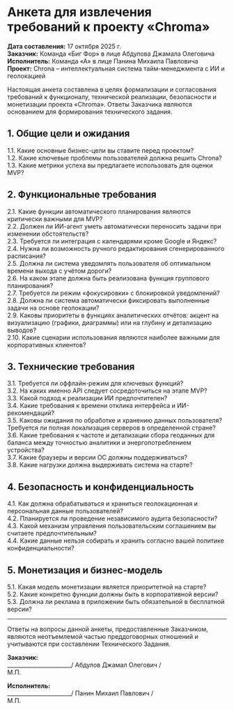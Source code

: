 # Анкета для извлечения требований к проекту «Chroma»

**Дата составления:** 17 октября 2025 г.  
**Заказчик:** Команда «Биг Фор» в лице Абдулова Джамала Олеговича  
**Исполнитель:** Команда «А» в лице Панина Михаила Павловича  
**Проект:** Chrona – интеллектуальная система тайм-менеджмента с ИИ и геолокацией

Настоящая анкета составлена в целях формализации и согласования требований к функционалу, технической реализации, безопасности и монетизации проекта «Chroma». Ответы Заказчика являются основанием для формирования технического задания.

## 1. Общие цели и ожидания
1.1. Какие основные бизнес-цели вы ставите перед проектом?  
1.2. Какие ключевые проблемы пользователей должна решить Chrona?  
1.3. Какие метрики успеха вы предлагаете использовать для оценки MVP?

## 2. Функциональные требования
2.1. Какие функции автоматического планирования являются критически важными для MVP?  
2.2. Должен ли ИИ-агент уметь автоматически переносить задачи при изменении обстоятельств?  
2.3. Требуется ли интеграция с календарями кроме Google и Яндекс?  
2.4. Нужна ли возможность ручного редактирования сгенерированного расписания?  
2.5. Должна ли система уведомлять пользователя об оптимальном времени выхода с учётом дороги?  
2.6. На каком этапе должна быть реализована функция группового планирования?  
2.7. Требуется ли режим «фокусировки» с блокировкой уведомлений?  
2.8. Должна ли система автоматически фиксировать выполненные задачи на основе геолокации?  
2.9. Каковы приоритеты в функциях аналитических отчётов: акцент на визуализацию (графики, диаграммы) или на глубину и детализацию выводов?  
2.10. Какие сценарии использования являются наиболее важными для корпоративных клиентов?

## 3. Технические требования
3.1. Требуется ли оффлайн-режим для ключевых функций?  
3.2. На каких именно API следует сосредоточиться на этапе MVP?  
3.3. Какой подход к реализации ИИ предпочтителен?  
3.4. Какие требования к времени отклика интерфейса и ИИ-рекомендаций?  
3.5. Каковы ожидания по обработке и хранению данных пользователя? Требуется ли полная локализация серверов в определенной стране?  
3.6. Какие требования к частоте и детализации сбора геоданных для баланса между точностью аналитики и энергопотреблением устройства?  
3.7. Какие браузеры и версии ОС должны поддерживаться?  
3.8. Какие нагрузки должна выдерживать система на старте?

## 4. Безопасность и конфиденциальность
4.1. Как должна обрабатываться и храниться геолокационная и персональная данные пользователей?  
4.2. Планируется ли проведение независимого аудита безопасности?  
4.3. Какой механизм управления пользовательским соглашением вы считаете предпочтительным?  
4.4. Какие данные нельзя собирать и хранить согласно вашей политике конфиденциальности?

## 5. Монетизация и бизнес-модель
5.1. Какая модель монетизации является приоритетной на старте?  
5.2. Какие конкретно функции должны быть в корпоративной версии?  
5.3. Должна ли реклама в приложении быть обязательной в бесплатной версии?

---

Ответы на вопросы данной анкеты, предоставленные Заказчиком, являются неотъемлемой частью преддоговорных отношений и учитываются при составлении Технического Задания.

**Заказчик:**  
_______________________/ Абдулов Джамал Олегович /  
М.П.

**Исполнитель:**  
_______________________/ Панин Михаил Павлович /  
М.П.